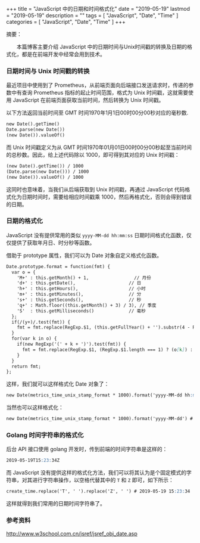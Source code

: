 +++
title = "JavaScript 中的日期和时间格式化"
date = "2019-05-19"
lastmod = "2019-05-19"
description = ""
tags = [
    "JavaScript",
    "Date",
    "Time"
]
categories = [
    "JavaScript",
    "Date",
    "Time"
]
+++

摘要：

　　本篇博客主要介绍 JavaScript 中的日期时间与Unix时间戳的转换及日期的格式化，都是在前端开发中经常会用到技术。

<!--more-->

### 日期时间与 Unix 时间戳的转换
最近项目中使用到了 Prometheus，从前端页面向后端接口发送请求时，传递的参数中有查询 Prometheus 指标的起止时间范围，格式为 Unix 时间戳，这就需要使用 JavaScript 在前端页面获取当前时间，然后转换为 Unix 时间戳。

以下方法返回当前时间至 GMT 时间1970年1月1日00时00分00秒对应的毫秒数.
```markdown
new Date().getTime()
Date.parse(new Date())
(new Date()).valueOf()
```
而 Unix 时间戳定义为从 GMT 时间1970年01月01日00时00分00秒起至当前时间的总秒数。因此，给上述代码除以 1000，即可得到其对应的 Unix 时间戳：
```markdown
(new Date().getTime()) / 1000
(Date.parse(new Date())) / 1000
(new Date()).valueOf() / 1000
```

这同时也意味着，当我们从后端获取到 Unix 时间戳，再通过 JavaScript 代码格式化为日期时间时，需要给相应时间戳乘 1000，然后再格式化，否则会得到错误的日期。


### 日期的格式化
JavaScript 没有提供常用的类似 `yyyy-MM-dd hh:mm:ss` 日期时间格式化函数，仅仅提供了获取年月日、时分秒等函数。

借助于 prototype 属性，我们可以为 Date 对象自定义格式化函数。

```markdown
Date.prototype.format = function(fmt) {
  var o = {
    'M+' : this.getMonth() + 1,                 // 月份
    'd+' : this.getDate(),                    // 日
    'h+' : this.getHours(),                   // 小时
    'm+' : this.getMinutes(),                 // 分
    's+' : this.getSeconds(),                 // 秒
    'q+' : Math.floor((this.getMonth() + 3) / 3), // 季度
    'S'  : this.getMilliseconds()             // 毫秒
  };
  if(/(y+)/.test(fmt)) {
    fmt = fmt.replace(RegExp.$1, (this.getFullYear() + '').substr(4 - RegExp.$1.length));
  }
  for(var k in o) {
    if(new RegExp('(' + k + ')').test(fmt)) {
      fmt = fmt.replace(RegExp.$1, (RegExp.$1.length === 1) ? (o[k]) : (('00' + o[k]).substr(('' + o[k]).length)));
    }
  }
  return fmt;
};
```
这样，我们就可以这样格式化 Date 对象了：
```markdown
new Date(metrics_time_unix_stamp_format * 1000).format('yyyy-MM-dd hh:mm:ss') # 2019-05-19 15:23:34
```
当然也可以这样格式化：
```markdown
new Date(metrics_time_unix_stamp_format * 1000).format('yyyy-MM-dd') # 2019-05-19
```


### Golang 时间字符串的格式化
后台 API 接口使用 golang 开发时，传到前端的时间字符串是这样的：
```markdown
2019-05-19T15:23:34Z
```
而 JavaScript 没有提供这样的格式化方法，我们可以将其认为是个固定模式的字符串，对其进行字符串操作，以空格代替其中的 `T` 和 `Z` 即可，如下所示：
```markdown
create_time.replace('T', ' ').replace('Z', ' ') # 2019-05-19 15:23:34
```
这样就得到我们常用的日期时间字符串了。


### 参考资料

http://www.w3school.com.cn/jsref/jsref_obj_date.asp



